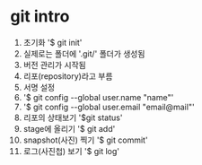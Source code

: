 # git intro

1.  초기화  '$ git init'
   1.  실제로는 폴더에 '.git/' 폴더가 생성됨
   2.  버전 관리가 시작됨
   3.  리포(repository)라고 부름
2.  서명 설정
   1. '$ git config --global user.name "name"'
   2. '$ git config --global user.email "email@mail"'
3.  리포의 상태보기 '$git status'
4.  stage에 올리기 '$ git add'
5.  snapshot(사진) 찍기 '$ git commit'
6.  로그(사진첩) 보기 '$ git log'